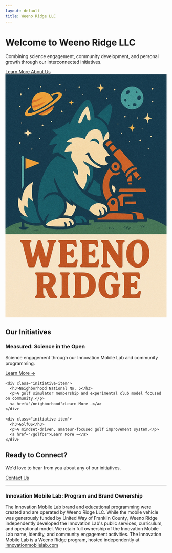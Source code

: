```yaml
---
layout: default
title: Weeno Ridge LLC
---
```


<div class="hero space-theme">
  <div class="star star1"></div>
  <div class="star star2"></div>
  <div class="star star3"></div>
  <div class="star star4"></div>
  <div class="planet planet1"></div>
  <div class="planet planet2"></div>
  
  <div class="container">
    <div class="hero-content">
      <div class="hero-text">
        <h1>Welcome to Weeno Ridge LLC</h1>
        <p>Combining science engagement, community development, and personal growth through our interconnected initiatives.</p>
        <a href="/about" class="btn">Learn More About Us</a>
      </div>
      <div class="hero-image">
        <img src="/assets/images/weeno-ridge-illustration.jpg" alt="Weeno Ridge - Fox with telescope looking at stars">
      </div>
    </div>
  </div>
</div>

<div class="container">
  <h2>Our Initiatives</h2>
  
  <div class="initiative-list">
    <div class="initiative-item">
      <h3>Measured: Science in the Open</h3>
      <p>Science engagement through our Innovation Mobile Lab and community programming.</p>
      <a href="/measured">Learn More →</a>
    </div>
    
    <div class="initiative-item">
      <h3>Neighborhood National No. 5</h3>
      <p>A golf simulator membership and experimental club model focused on community.</p>
      <a href="/neighborhood">Learn More →</a>
    </div>
    
    <div class="initiative-item">
      <h3>GolfOS</h3>
      <p>A mindset-driven, amateur-focused golf improvement system.</p>
      <a href="/golfos">Learn More →</a>
    </div>
  </div>
  
  <div class="cta-section">
    <h2>Ready to Connect?</h2>
    <p>We'd love to hear from you about any of our initiatives.</p>
    <a href="/contact" class="btn">Contact Us</a>
  </div>
  <hr>
<section>
  <h3>Innovation Mobile Lab: Program and Brand Ownership</h3>
  <p style="max-width: 800px;">
    The Innovation Mobile Lab brand and educational programming were created and are operated by Weeno Ridge LLC. While the mobile vehicle was generously funded by United Way of Franklin County, Weeno Ridge independently developed the Innovation Lab's public services, curriculum, and operational model. We retain full ownership of the Innovation Mobile Lab name, identity, and community engagement activities. The Innovation Mobile Lab is a Weeno Ridge program, hosted independently at <a href="https://innovationmobilelab.com">innovationmobilelab.com</a>
  </p>
</section>

</div>